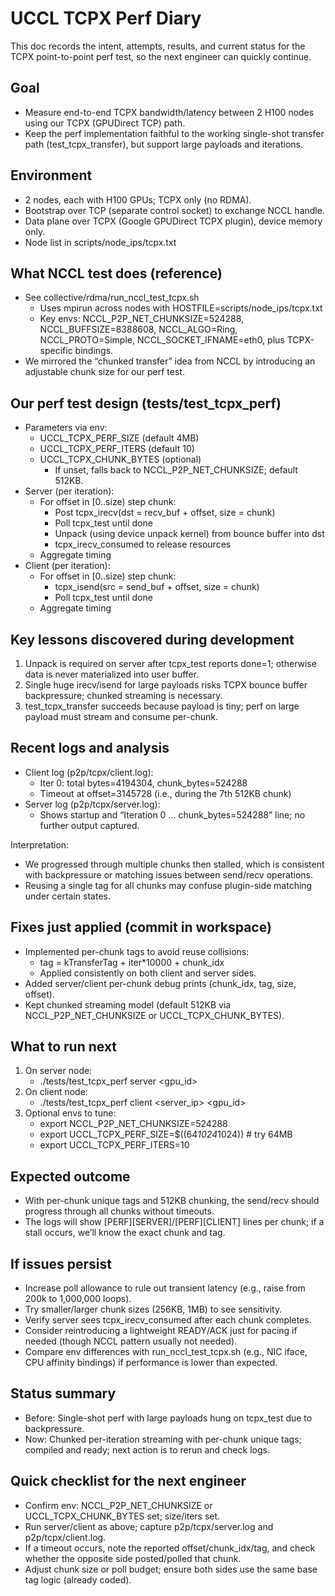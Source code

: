 # UCCL TCPX Perf Diary

This doc records the intent, attempts, results, and current status for the TCPX point-to-point perf test, so the next engineer can quickly continue.

## Goal
- Measure end-to-end TCPX bandwidth/latency between 2 H100 nodes using our TCPX (GPUDirect TCP) path.
- Keep the perf implementation faithful to the working single-shot transfer path (test_tcpx_transfer), but support large payloads and iterations.

## Environment
- 2 nodes, each with H100 GPUs; TCPX only (no RDMA).
- Bootstrap over TCP (separate control socket) to exchange NCCL handle.
- Data plane over TCPX (Google GPUDirect TCPX plugin), device memory only.
- Node list in scripts/node_ips/tcpx.txt

## What NCCL test does (reference)
- See collective/rdma/run_nccl_test_tcpx.sh
  - Uses mpirun across nodes with HOSTFILE=scripts/node_ips/tcpx.txt
  - Key envs: NCCL_P2P_NET_CHUNKSIZE=524288, NCCL_BUFFSIZE=8388608, NCCL_ALGO=Ring, NCCL_PROTO=Simple, NCCL_SOCKET_IFNAME=eth0, plus TCPX-specific bindings.
- We mirrored the “chunked transfer” idea from NCCL by introducing an adjustable chunk size for our perf test.

## Our perf test design (tests/test_tcpx_perf)
- Parameters via env:
  - UCCL_TCPX_PERF_SIZE (default 4MB)
  - UCCL_TCPX_PERF_ITERS (default 10)
  - UCCL_TCPX_CHUNK_BYTES (optional)
    - If unset, falls back to NCCL_P2P_NET_CHUNKSIZE; default 512KB.
- Server (per iteration):
  - For offset in [0..size) step chunk:
    - Post tcpx_irecv(dst = recv_buf + offset, size = chunk)
    - Poll tcpx_test until done
    - Unpack (using device unpack kernel) from bounce buffer into dst
    - tcpx_irecv_consumed to release resources
  - Aggregate timing
- Client (per iteration):
  - For offset in [0..size) step chunk:
    - tcpx_isend(src = send_buf + offset, size = chunk)
    - Poll tcpx_test until done
  - Aggregate timing

## Key lessons discovered during development
1. Unpack is required on server after tcpx_test reports done=1; otherwise data is never materialized into user buffer.
2. Single huge irecv/isend for large payloads risks TCPX bounce buffer backpressure; chunked streaming is necessary.
3. test_tcpx_transfer succeeds because payload is tiny; perf on large payload must stream and consume per-chunk.

## Recent logs and analysis
- Client log (p2p/tcpx/client.log):
  - Iter 0: total bytes=4194304, chunk_bytes=524288
  - Timeout at offset=3145728 (i.e., during the 7th 512KB chunk)
- Server log (p2p/tcpx/server.log):
  - Shows startup and “Iteration 0 … chunk_bytes=524288” line; no further output captured.

Interpretation:
- We progressed through multiple chunks then stalled, which is consistent with backpressure or matching issues between send/recv operations.
- Reusing a single tag for all chunks may confuse plugin-side matching under certain states.

## Fixes just applied (commit in workspace)
- Implemented per-chunk tags to avoid reuse collisions:
  - tag = kTransferTag + iter*10000 + chunk_idx
  - Applied consistently on both client and server sides.
- Added server/client per-chunk debug prints (chunk_idx, tag, size, offset).
- Kept chunked streaming model (default 512KB via NCCL_P2P_NET_CHUNKSIZE or UCCL_TCPX_CHUNK_BYTES).

## What to run next
1. On server node:
   - ./tests/test_tcpx_perf server <gpu_id>
2. On client node:
   - ./tests/test_tcpx_perf client <server_ip> <gpu_id>
3. Optional envs to tune:
   - export NCCL_P2P_NET_CHUNKSIZE=524288
   - export UCCL_TCPX_PERF_SIZE=$((64*1024*1024))  # try 64MB
   - export UCCL_TCPX_PERF_ITERS=10

## Expected outcome
- With per-chunk unique tags and 512KB chunking, the send/recv should progress through all chunks without timeouts.
- The logs will show [PERF][SERVER]/[PERF][CLIENT] lines per chunk; if a stall occurs, we’ll know the exact chunk and tag.

## If issues persist
- Increase poll allowance to rule out transient latency (e.g., raise from 200k to 1,000,000 loops).
- Try smaller/larger chunk sizes (256KB, 1MB) to see sensitivity.
- Verify server sees tcpx_irecv_consumed after each chunk completes.
- Consider reintroducing a lightweight READY/ACK just for pacing if needed (though NCCL pattern usually not needed).
- Compare env differences with run_nccl_test_tcpx.sh (e.g., NIC iface, CPU affinity bindings) if performance is lower than expected.

## Status summary
- Before: Single-shot perf with large payloads hung on tcpx_test due to backpressure.
- Now: Chunked per-iteration streaming with per-chunk unique tags; compiled and ready; next action is to rerun and check logs.

## Quick checklist for the next engineer
- Confirm env: NCCL_P2P_NET_CHUNKSIZE or UCCL_TCPX_CHUNK_BYTES set; size/iters set.
- Run server/client as above; capture p2p/tcpx/server.log and p2p/tcpx/client.log.
- If a timeout occurs, note the reported offset/chunk_idx/tag, and check whether the opposite side posted/polled that chunk.
- Adjust chunk size or poll budget; ensure both sides use the same base tag logic (already coded).
